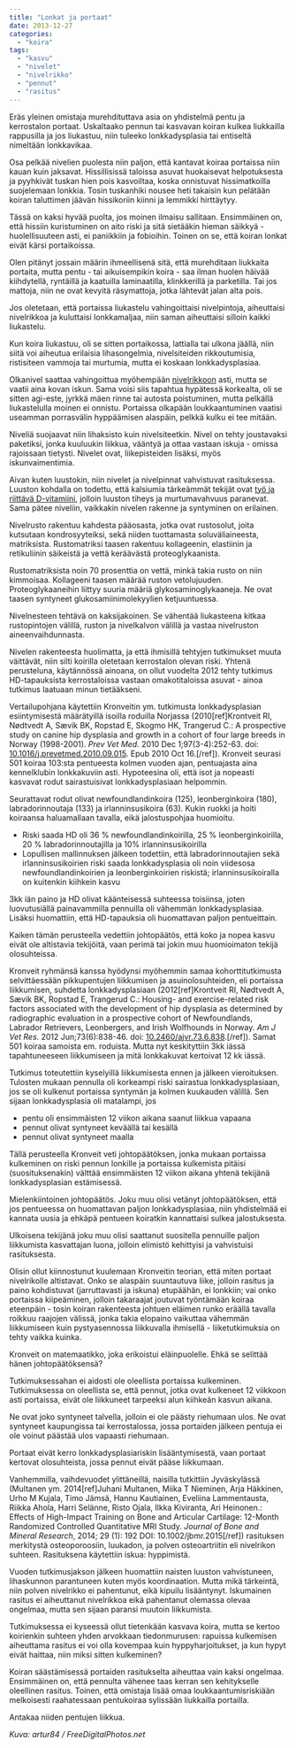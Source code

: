 ```yaml
---
title: "Lonkat ja portaat"
date: 2013-12-27
categories: 
  - "koira"
tags: 
  - "kasvu"
  - "nivelet"
  - "nivelrikko"
  - "pennut"
  - "rasitus"
---
```


Eräs yleinen omistaja murehdituttava asia on yhdistelmä pentu ja kerrostalon portaat. Uskaltaako pennun tai kasvavan koiran kulkea liukkailla rappusilla ja jos liukastuu, niin tuleeko lonkkadysplasia tai entiseltä nimeltään lonkkavikaa.

<!--more-->

Osa pelkää nivelien puolesta niin paljon, että kantavat koiraa portaissa niin kauan kuin jaksavat. Hissillisissä taloissa asuvat huokaisevat helpotuksesta ja pyyhkivät tuskan hien pois kasvoiltaa, koska onnistuvat hissimatkoilla suojelemaan lonkkia. Tosin tuskanhiki nousee heti takaisin kun pelätään koiran taluttimen jäävän hissikoriin kiinni ja lemmikki hirttäytyy.

Tässä on kaksi hyvää puolta, jos moinen ilmaisu sallitaan. Ensimmäinen on, että hissiin kuristuminen on aito riski ja sitä sietääkin hieman säikkyä - huolellisuuteen asti, ei paniikkiin ja fobioihin. Toinen on se, että koiran lonkat eivät kärsi portaikoissa.

Olen pitänyt jossain määrin ihmeellisenä sitä, että murehditaan liukkaita portaita, mutta pentu - tai aikuisempikin koira - saa ilman huolen häivää kiihdytellä, ryntäillä ja kaatuilla laminaatilla, klinkkerillä ja parketilla. Tai jos mattoja, niin ne ovat kevyitä räsymattoja, jotka lähtevät jalan alta pois.

Jos oletetaan, että portaissa liukastelu vahingoittaisi nivelpintoja, aiheuttaisi nivelrikkoa ja kuluttaisi lonkkamaljaa, niin saman aiheuttaisi silloin kaikki liukastelu.

Kun koira liukastuu, oli se sitten portaikossa, lattialla tai ulkona jäällä, niin siitä voi aiheutua erilaisia lihasongelmia, nivelsiteiden rikkoutumisia, ristisiteen vammoja tai murtumia, mutta ei koskaan lonkkadysplasiaa.

Olkanivel saattaa vahingoittua myöhempään [nivelrikkoon](https://www.katiska.eu/tieto/koiran-terveys-yleinen/nivelrikko/) asti, mutta se vaatii aina kovan iskun. Sama voisi siis tapahtua hypätessä korkealta, oli se sitten agi-este, jyrkkä mäen rinne tai autosta poistuminen, mutta pelkällä liukastelulla moinen ei onnistu. Portaissa olkapään loukkaantuminen vaatisi useamman porrasvälin hyppäämisen alaspäin, pelkkä kulku ei tee mitään.

Niveliä suojaavat niin lihaksisto kuin nivelsiteetkin. Nivel on tehty joustavaksi paketiksi, jonka kuuluukin liikkua, vääntyä ja ottaa vastaan iskuja - omissa rajoissaan tietysti. Nivelet ovat, liikepisteiden lisäksi, myös iskunvaimentimia.

Aivan kuten luustokin, niin nivelet ja nivelpinnat vahvistuvat rasituksessa. Luuston kohdalla on todettu, että kalsiumia tärkeämmät tekijät ovat [työ ja riittävä D-vitamiini](https://www.katiska.eu/tieto/d-vitamiini/d-vitamiini/), jolloin luuston tiheys ja murtumavahvuus paranevat. Sama pätee niveliin, vaikkakin nivelen rakenne ja syntyminen on erilainen.

Nivelrusto rakentuu kahdesta pääosasta, jotka ovat rustosolut, joita kutsutaan kondrosyyteiksi, sekä niiden tuottamasta soluväliaineesta, matriksista. Rustomatriksi taasen rakentuu kollageenin, elastiinin ja retikuliinin säikeistä ja vettä keräävästä proteoglykaanista.

Rustomatriksista noin 70 prosenttia on vettä, minkä takia rusto on niin kimmoisaa. Kollageeni taasen määrää ruston vetolujuuden. Proteoglykaaneihin liittyy suuria määriä glykosaminoglykaaneja. Ne ovat taasen syntyneet glukosamiinimolekyylien ketjuuntuessa.

Nivelnesteen tehtävä on kaksijakoinen. Se vähentää liukasteena kitkaa rustopintojen välillä, ruston ja nivelkalvon välillä ja vastaa nivelruston aineenvaihdunnasta.

Nivelen rakenteesta huolimatta, ja että ihmisillä tehtyjen tutkimukset muuta väittävät, niin silti koirilla oletetaan kerrostalon olevan riski. Yhtenä perusteluna, käytännössä ainoana, on ollut vuodelta 2012 tehty tutkimus HD-tapauksista kerrostaloissa vastaan omakotitaloissa asuvat - ainoa tutkimus laatuaan minun tietääkseni.

Vertailupohjana käytettiin Kronveitin ym. tutkimusta lonkkadysplasian esiintymisestä määrätyillä isoilla roduilla Norjassa (2010\[ref\]Krontveit RI, Nødtvedt A, Sævik BK, Ropstad E, Skogmo HK, Trangerud C.: A prospective study on canine hip dysplasia and growth in a cohort of four large breeds in Norway (1998-2001). _Prev Vet Med._ 2010 Dec 1;97(3-4):252-63. doi: [10.1016/j.prevetmed.2010.09.015](http://www.ncbi.nlm.nih.gov/pubmed/20956024). Epub 2010 Oct 16.\[/ref\]). Kronveit seurasi 501 koiraa 103:sta pentueesta kolmen vuoden ajan, pentuajasta aina kennelklubin lonkkakuviin asti. Hypoteesina oli, että isot ja nopeasti kasvavat rodut sairastuisivat lonkkadysplasiaan helpommin.

Seurattavat rodut olivat newfoundlandinkoira (125), leonberginkoira (180), labradorinnoutaja (133) ja irlanninsusikoira (63). Kukin ruokki ja hoiti koiraansa haluamallaan tavalla, eikä jalostuspohjaa huomioitu.

- Riski saada HD oli 36 % newfoundlandinkoirilla, 25 % leonberginkoirilla, 20 % labradorinnoutajilla ja 10% irlanninsusikoirilla
- Lopullisen mallinnuksen jälkeen todettiin, että labradorinnoutajien sekä irlanninsusikoirien riski saada lonkkadysplasia oli noin viidesosa newfoundlandinkoirien ja leonberginkoirien riskistä; irlanninsusikoiralla on kuitenkin kiihkein kasvu

3kk iän paino ja HD olivat käänteisessä suhteessa toisiinsa, joten luovutusiällä painavammilla pennuilla oli vähemmän lonkkadysplasiaa. Lisäksi huomattiin, että HD-tapauksia oli huomattavan paljon pentueittain.

Kaiken tämän perusteella vedettiin johtopäätös, että koko ja nopea kasvu eivät ole altistavia tekijöitä, vaan perimä tai jokin muu huomioimaton tekijä olosuhteissa.

Kronveit ryhmänsä kanssa hyödynsi myöhemmin samaa kohorttitutkimusta selvittäessään pikkupentujen liikkumisen ja asuinolosuhteiden, eli portaissa liikkumisen, suhdetta lonkkadysplasiaan (2012\[ref\]Krontveit RI, Nødtvedt A, Sævik BK, Ropstad E, Trangerud C.: Housing- and exercise-related risk factors associated with the development of hip dysplasia as determined by radiographic evaluation in a prospective cohort of Newfoundlands, Labrador Retrievers, Leonbergers, and Irish Wolfhounds in Norway. _Am J Vet Res._ 2012 Jun;73(6):838-46. doi: [10.2460/ajvr.73.6.838](http://www.ncbi.nlm.nih.gov/pubmed/22620698).\[/ref\]). Samat 501 koiraa samoista em. roduista. Mutta nyt keskityttiin 3kk iässä tapahtuneeseen liikkumiseen ja mitä lonkkakuvat kertoivat 12 kk iässä.

Tutkimus toteutettiin kyselyillä liikkumisesta ennen ja jälkeen vieroituksen. Tulosten mukaan pennulla oli korkeampi riski sairastua lonkkadysplasiaan, jos se oli kulkenut portaissa syntymän ja kolmen kuukauden välillä. Sen sijaan lonkkadysplasia oli matalampi, jos

- pentu oli ensimmäisten 12 viikon aikana saanut liikkua vapaana
- pennut olivat syntyneet keväällä tai kesällä
- pennut olivat syntyneet maalla

Tällä perusteella Kronveit veti johtopäätöksen, jonka mukaan portaissa kulkeminen on riski pennun lonkille ja portaissa kulkemista pitäisi (suosituksenakin) välttää ensimmäisten 12 viikon aikana yhtenä tekijänä lonkkadysplasian estämisessä.

Mielenkiintoinen johtopäätös. Joku muu olisi vetänyt johtopäätöksen, että jos pentueessa on huomattavan paljon lonkkadysplasiaa, niin yhdistelmää ei kannata uusia ja ehkäpä pentueen koiratkin kannattaisi sulkea jalostuksesta.

Ulkoisena tekijänä joku muu olisi saattanut suositella pennuille paljon liikkumista kasvattajan luona, jolloin elimistö kehittyisi ja vahvistuisi rasituksesta.

Olisin ollut kiinnostunut kuulemaan Kronveitin teorian, että miten portaat nivelrikolle altistavat. Onko se alaspäin suuntautuva liike, jolloin rasitus ja paino kohdistuvat (jarruttavasti ja iskuna) etupäähän, ei lonkkiin; vai onko portaissa kiipeäminen, jolloin takaraajat joutuvat työntämään koiraa eteenpäin - tosin koiran rakenteesta johtuen eläimen runko eräällä tavalla roikkuu raajojen välissä, jonka takia elopaino vaikuttaa vähemmän liikkumiseen kuin pystyasennossa liikkuvalla ihmisellä - liiketutkimuksia on tehty vaikka kuinka.

Kronveit on matemaatikko, joka erikoistui eläinpuolelle. Ehkä se selittää hänen johtopäätöksensä?

Tutkimuksessahan ei aidosti ole oleellista portaissa kulkeminen. Tutkimuksessa on oleellista se, että pennut, jotka ovat kulkeneet 12 viikkoon asti portaissa, eivät ole liikkuneet tarpeeksi alun kiihkeän kasvun aikana.

Ne ovat joko syntyneet talvella, jolloin ei ole päästy riehumaan ulos. Ne ovat syntyneet kaupungissa tai kerrostalossa, jossa portaiden jälkeen pentuja ei ole voinut päästää ulos vapaasti riehumaan.

Portaat eivät kerro lonkkadysplasiariskin lisääntymisestä, vaan portaat kertovat olosuhteista, jossa pennut eivät pääse liikkumaan.

Vanhemmilla, vaihdevuodet ylittäneillä, naisilla tutkittiin Jyväskylässä (Multanen ym. 2014\[ref\]Juhani Multanen, Miika T Nieminen, Arja Häkkinen, Urho M Kujala, Timo Jämsä, Hannu Kautiainen, Eveliina Lammentausta, Riikka Ahola, Harri Selänne, Risto Ojala, Ilkka Kiviranta, Ari Heinonen.: Effects of High-Impact Training on Bone and Articular Cartilage: 12-Month Randomized Controlled Quantitative MRI Study. _Journal of Bone and Mineral Research_, 2014; 29 (1): 192 DOI: 10.1002/jbmr.2015\[/ref\]) rasituksen merkitystä osteoporoosiin, luukadon, ja polven osteoartriitin eli nivelrikon suhteen. Rasituksena käytettiin iskua: hyppimistä.

Vuoden tutkimusjakson jälkeen huomattiin naisten luuston vahvistuneen, lihaskunnon parantuneen kuten myös koordinaation. Mutta mikä tärkeintä, niin polven nivelrikko ei pahentunut, eikä kipuilu lisääntynyt. Iskumainen rasitus ei aiheuttanut nivelrikkoa eikä pahentanut olemassa olevaa ongelmaa, mutta sen sijaan paransi muutoin liikkumista.

Tutkimuksessa ei kyseessä ollut tietenkään kasvava koira, mutta se kertoo koirienkin suhteen yhden arvokkaan tiedonmurusen: rapuissa kulkemisen aiheuttama rasitus ei voi olla kovempaa kuin hyppyharjoitukset, ja kun hypyt eivät haittaa, niin miksi sitten kulkeminen?

Koiran säästämisessä portaiden rasitukselta aiheuttaa vain kaksi ongelmaa. Ensimmäinen on, että pennulta vähenee taas kerran sen kehitykselle oleellinen rasitus. Toinen, että omistaja lisää omaa loukkaantumisriskiään melkoisesti raahatessaan pentukoiraa sylissään liukkailla portailla.

Antakaa niiden pentujen liikkua.

_Kuva: artur84 / FreeDigitalPhotos.net_
